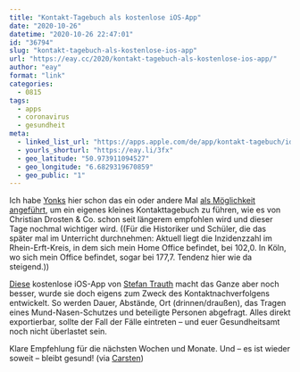 ```yaml
---
title: "Kontakt-Tagebuch als kostenlose iOS-App"
date: "2020-10-26"
datetime: "2020-10-26 22:47:01"
id: "36794"
slug: "kontakt-tagebuch-als-kostenlose-ios-app"
url: "https://eay.cc/2020/kontakt-tagebuch-als-kostenlose-ios-app/"
author: "eay"
format: "link"
categories:
  - 0815
tags:
  - apps
  - coronavirus
  - gesundheit
meta:
  - linked_list_url: "https://apps.apple.com/de/app/kontakt-tagebuch/id1535797892"
  - yourls_shorturl: "https://eay.li/3fx"
  - geo_latitude: "50.973911094527"
  - geo_longitude: "6.6829319670859"
  - geo_public: "1"
---
```


Ich habe [Yonks](https://yonks.app/) hier schon das ein oder andere Mal [als Möglichkeit angeführt](https://eay.cc/2020/yonks-als-corona-kontakttagebuch-app/), um ein eigenes kleines Kontakttagebuch zu führen, wie es von Christian Drosten & Co. schon seit längerem empfohlen wird und dieser Tage nochmal wichtiger wird. ((Für die Historiker und Schüler, die das später mal im Unterricht durchnehmen: Aktuell liegt die Inzidenzzahl im Rhein-Erft-Kreis, in dem sich mein Home Office befindet, bei 102,0. In Köln, wo sich mein Office befindet, sogar bei 177,7. Tendenz hier wie da steigend.))

[Diese](https://apps.apple.com/de/app/kontakt-tagebuch/id1535797892) kostenlose iOS-App von [Stefan Trauth](https://stefantrauth.de/) macht das Ganze aber noch besser, wurde sie doch eigens zum Zweck des Kontakt­nach­verfolgens entwickelt. So werden Dauer, Abstände, Ort (drinnen/draußen), das Tragen eines Mund-Nasen-Schutzes und beteiligte Personen abgefragt. Alles direkt exportierbar, sollte der Fall der Fälle eintreten – und euer Gesundheitsamt noch nicht überlastet sein.

Klare Empfehlung für die nächsten Wochen und Monate. Und – es ist wieder soweit – bleibt gesund! (via [Carsten](https://blog.zn80.net/eine-sinnvolle-app))
